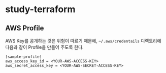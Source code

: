# study-terraform

## AWS Profile

AWS Key를 공개하는 것은 위험이 따르기 때문에, `~/.aws/credentails` 디렉토리에 다음과 같이 Profile을 만들어 주도록 한다.

```
[sample-profile]
aws_access_key_id = <YOUR-AWS-ACCESS-KEY>
aws_secret_access_key = <YOUR-AWS-SECRET-ACCESS-KEY>
```
